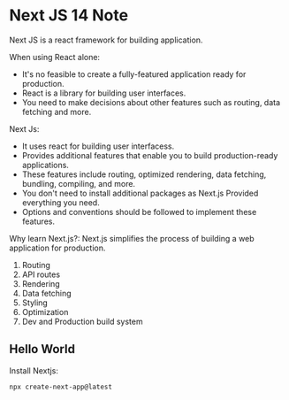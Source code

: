 # Next JS 14 Note

Next JS is a react framework for building application.

When using React alone:
- It's no feasible to create a fully-featured application ready for production.
- React is a library for building user interfaces.
- You need to make decisions about other features such as routing, data fetching and more.

Next Js:
- It uses react for building user interfacess.
- Provides additional features that enable you to build production-ready applications.
- These features include routing, optimized rendering, data fetching, bundling, compiling, and more.
- You don't need to install additional packages as Next.js Provided everything you need.
- Options and conventions should be followed to implement these features.

Why learn Next.js?:
Next.js simplifies the process of building a web application for production.
1. Routing
2. API routes
3. Rendering
4. Data fetching
5. Styling
6. Optimization
7. Dev and Production build system

## Hello World 

Install Nextjs:
```sh
npx create-next-app@latest
```


